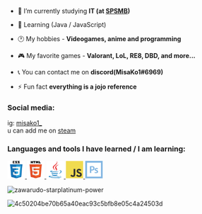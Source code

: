 

- 🎉 I’m currently studying **IT (at <a href=https://www.spsmb.cz/>SPSMB</a>)**

- 🏫 Learning (Java / JavaScript)

- 🕐 My hobbies - **Videogames, anime and programming**

- 🎮 My favorite games - **Valorant, LoL, RE8, DBD, and more...**

- 📞 You can contact me on **discord(MisaKo1#6969)**

- ⚡ Fun fact **everything is a jojo reference**

<h3 align="left">Social media:</h3>
ig: <a href=https://www.instagram.com/misako1_>misako1_</a><br>
u can add me on <a href=https://steamcommunity.com/id/48512564/>steam</a>
<p align="left">
</p>

<h3 align="left">Languages and tools I have learned / I am learning:</h3>
<p align="left"> <a href="https://www.w3schools.com/css/" target="_blank" rel="noreferrer"> <img src="https://raw.githubusercontent.com/devicons/devicon/master/icons/css3/css3-original-wordmark.svg" alt="css3" width="40" height="40"/> </a> <a href="https://www.w3.org/html/" target="_blank" rel="noreferrer"> <img src="https://raw.githubusercontent.com/devicons/devicon/master/icons/html5/html5-original-wordmark.svg" alt="html5" width="40" height="40"/> </a> <a href="https://www.java.com" target="_blank" rel="noreferrer"> <img src="https://raw.githubusercontent.com/devicons/devicon/master/icons/java/java-original.svg" alt="java" width="40" height="40"/> </a> <a href="https://developer.mozilla.org/en-US/docs/Web/JavaScript" target="_blank" rel="noreferrer"> <img src="https://raw.githubusercontent.com/devicons/devicon/master/icons/javascript/javascript-original.svg" alt="javascript" width="40" height="40"/> </a> <a href="https://www.photoshop.com/en" target="_blank" rel="noreferrer"> <img src="https://raw.githubusercontent.com/devicons/devicon/master/icons/photoshop/photoshop-line.svg" alt="photoshop" width="40" height="40"/> </a> </p>


![zawarudo-starplatinum-power](https://user-images.githubusercontent.com/115611762/195364904-4b30d4f1-5c13-40ef-bb1e-c6c50398fef0.gif)

<img>![4c50204be70b65a40eac93c5bfb8e05c4a24503d](https://user-images.githubusercontent.com/115611762/195363912-caf0fccc-e9f3-4193-8246-61e276b3721d.png)</img>
